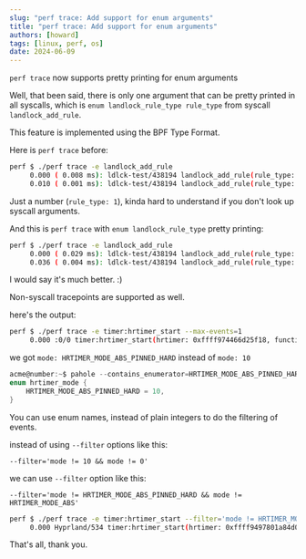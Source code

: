```yaml
---
slug: "perf trace: Add support for enum arguments"
title: "perf trace: Add support for enum arguments"
authors: [howard]
tags: [linux, perf, os]
date: 2024-06-09
---
```

`perf trace` now supports pretty printing for enum arguments

<!-- truncate -->

Well, that been said, there is only one argument that can be pretty printed in all syscalls, which is `enum landlock_rule_type rule_type` from syscall `landlock_add_rule`.

This feature is implemented using the BPF Type Format.

Here is `perf trace` before:
```bash
perf $ ./perf trace -e landlock_add_rule
     0.000 ( 0.008 ms): ldlck-test/438194 landlock_add_rule(rule_type: 2)                                       = -1 EBADFD (File descriptor in bad state)
     0.010 ( 0.001 ms): ldlck-test/438194 landlock_add_rule(rule_type: 1)                                       = -1 EBADFD (File descriptor in bad state)
```

Just a number (`rule_type: 1`), kinda hard to understand if you don't look up syscall arguments.

And this is `perf trace` with `enum landlock_rule_type` pretty printing:
```bash
perf $ ./perf trace -e landlock_add_rule
     0.000 ( 0.029 ms): ldlck-test/438194 landlock_add_rule(rule_type: LANDLOCK_RULE_NET_PORT)                  = -1 EBADFD (File descriptor in bad state)
     0.036 ( 0.004 ms): ldlck-test/438194 landlock_add_rule(rule_type: LANDLOCK_RULE_PATH_BENEATH)              = -1 EBADFD (File descriptor in bad state)
```

I would say it's much better. :)

Non-syscall tracepoints are supported as well.

here's the output:

```bash
perf $ ./perf trace -e timer:hrtimer_start --max-events=1
     0.000 :0/0 timer:hrtimer_start(hrtimer: 0xffff974466d25f18, function: 0xffffffff89da5be0, expires: 488283834504945, softexpires: 488283834504945, mode: HRTIMER_MODE_ABS_PINNED_HARD)
```

we got `mode: HRTIMER_MODE_ABS_PINNED_HARD` instead of `mode: 10`

```c
acme@number:~$ pahole --contains_enumerator=HRTIMER_MODE_ABS_PINNED_HARD | grep -E '([{}]|HRTIMER_MODE_ABS_PINNED_HARD)'
enum hrtimer_mode {
	HRTIMER_MODE_ABS_PINNED_HARD = 10,
}
```

You can use enum names, instead of plain integers to do the filtering of events.

instead of using `--filter` options like this:

`--filter='mode != 10 && mode != 0'`

we can use `--filter` option like this: 

`--filter='mode != HRTIMER_MODE_ABS_PINNED_HARD && mode != HRTIMER_MODE_ABS'`

```bash
perf $ ./perf trace -e timer:hrtimer_start --filter='mode != HRTIMER_MODE_ABS_PINNED_HARD && mode != HRTIMER_MODE_ABS' --max-events=1
     0.000 Hyprland/534 timer:hrtimer_start(hrtimer: 0xffff9497801a84d0, function: 0xffffffffc04cdbe0, expires: 12639434638458, softexpires: 12639433638458, mode: HRTIMER_MODE_REL)
```

That's all, thank you.
